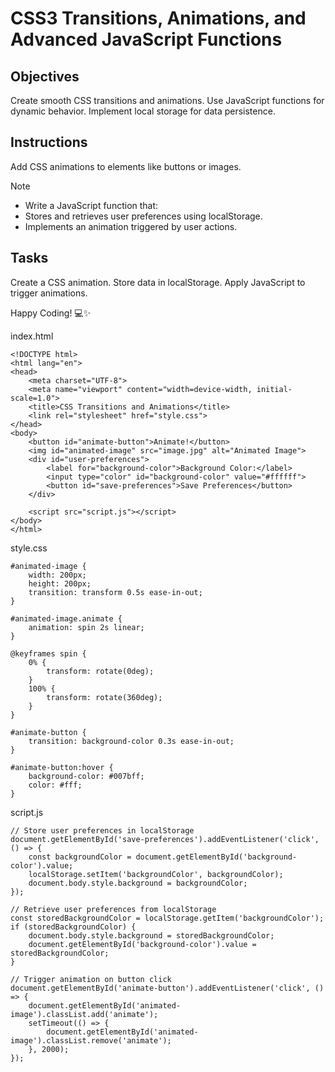 # CSS3 Transitions, Animations, and Advanced JavaScript Functions

## Objectives

Create smooth CSS transitions and animations.
Use JavaScript functions for dynamic behavior.
Implement local storage for data persistence.

## Instructions
Add CSS animations to elements like buttons or images.

>[!NOTE]
> - Write a JavaScript function that:
> - Stores and retrieves user preferences using localStorage.
> - Implements an animation triggered by user actions.

## Tasks

Create a CSS animation.
Store data in localStorage.
Apply JavaScript to trigger animations.

Happy Coding! 💻✨

index.html
```
<!DOCTYPE html>
<html lang="en">
<head>
    <meta charset="UTF-8">
    <meta name="viewport" content="width=device-width, initial-scale=1.0">
    <title>CSS Transitions and Animations</title>
    <link rel="stylesheet" href="style.css">
</head>
<body>
    <button id="animate-button">Animate!</button>
    <img id="animated-image" src="image.jpg" alt="Animated Image">
    <div id="user-preferences">
        <label for="background-color">Background Color:</label>
        <input type="color" id="background-color" value="#ffffff">
        <button id="save-preferences">Save Preferences</button>
    </div>

    <script src="script.js"></script>
</body>
</html>
```

style.css
```
#animated-image {
    width: 200px;
    height: 200px;
    transition: transform 0.5s ease-in-out;
}

#animated-image.animate {
    animation: spin 2s linear;
}

@keyframes spin {
    0% {
        transform: rotate(0deg);
    }
    100% {
        transform: rotate(360deg);
    }
}

#animate-button {
    transition: background-color 0.3s ease-in-out;
}

#animate-button:hover {
    background-color: #007bff;
    color: #fff;
}
```

script.js
```
// Store user preferences in localStorage
document.getElementById('save-preferences').addEventListener('click', () => {
    const backgroundColor = document.getElementById('background-color').value;
    localStorage.setItem('backgroundColor', backgroundColor);
    document.body.style.background = backgroundColor;
});

// Retrieve user preferences from localStorage
const storedBackgroundColor = localStorage.getItem('backgroundColor');
if (storedBackgroundColor) {
    document.body.style.background = storedBackgroundColor;
    document.getElementById('background-color').value = storedBackgroundColor;
}

// Trigger animation on button click
document.getElementById('animate-button').addEventListener('click', () => {
    document.getElementById('animated-image').classList.add('animate');
    setTimeout(() => {
        document.getElementById('animated-image').classList.remove('animate');
    }, 2000);
});

